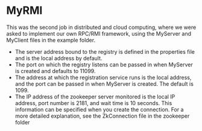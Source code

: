 # MyRMI

This was the second job in distributed and cloud computing, where we were asked to implement our own RPC/RMI framework, using the MyServer and MyClient files in the example folder.


- The server address bound to the registry is defined in the properties file and is the local address by default.
- The port on which the registry listens can be passed in when MyServer is created and defaults to 11099.
- The address at which the registration service runs is the local address, and the port can be passed in when MyServer is created. The default is 1099.
- The IP address of the zookeeper server monitored is the local IP address, port number is 2181, and wait time is 10 seconds. This information can be specified when you create the connection. For a more detailed explanation, see the ZkConnection file in the zookeeper folder
